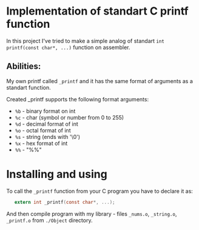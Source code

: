 # Implementation of standart C printf function

 In this project I've tried to make a simple analog of standart ``int printf(const char*, ...)`` function on assembler.

## Abilities:

 My own printf called ``_printf`` and it has the same format of arguments as a standart function.

 Created _printf supports the following format arguments:
 * ``%b``  - binary format on int
 * ``%c``  - char (symbol or number from 0 to 255)
 * ``%d``  - decimal format of int
 * ``%o``  - octal format of int
 * ``%s``  - string (ends with '\0')
 * ``%x``  - hex format of int
 * ``%%``  - "%%"

# Installing and using

 To call the ``_printf`` function from your C program you have to declare it as:

 ```C
    extern int _printf(const char*, ...);
 ```

 And then compile program with my library - files ``_nums.o``, ``_string.o``, ``_printf.o`` from ``./Object`` directory.
